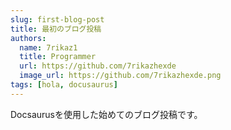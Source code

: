 ```yaml
---
slug: first-blog-post
title: 最初のブログ投稿
authors:
  name: 7rikaz1
  title: Programmer
  url: https://github.com/7rikazhexde
  image_url: https://github.com/7rikazhexde.png
tags: [hola, docusaurus]
---
```


Docsaurusを使用した始めてのブログ投稿です。
